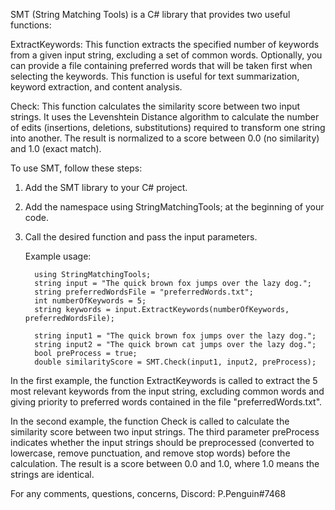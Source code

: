 SMT (String Matching Tools) is a C# library that provides two useful functions:

ExtractKeywords: This function extracts the specified number of keywords from a given input string, excluding a set of common words. Optionally, you can provide a file containing preferred words that will be taken first when selecting the keywords. This function is useful for text summarization, keyword extraction, and content analysis.

Check: This function calculates the similarity score between two input strings. It uses the Levenshtein Distance algorithm to calculate the number of edits (insertions, deletions, substitutions) required to transform one string into another. The result is normalized to a score between 0.0 (no similarity) and 1.0 (exact match).

To use SMT, follow these steps:

1. Add the SMT library to your C# project.
2. Add the namespace using StringMatchingTools; at the beginning of your code.
3. Call the desired function and pass the input parameters.

    Example usage:

         using StringMatchingTools;
         string input = "The quick brown fox jumps over the lazy dog.";
         string preferredWordsFile = "preferredWords.txt";
         int numberOfKeywords = 5;
         string keywords = input.ExtractKeywords(numberOfKeywords, preferredWordsFile);

         string input1 = "The quick brown fox jumps over the lazy dog.";
         string input2 = "The quick brown cat jumps over the lazy dog.";
         bool preProcess = true;
         double similarityScore = SMT.Check(input1, input2, preProcess);

In the first example, the function ExtractKeywords is called to extract the 5 most relevant keywords from the input string, excluding common words and giving priority to preferred words contained in the file "preferredWords.txt".

In the second example, the function Check is called to calculate the similarity score between two input strings. The third parameter preProcess indicates whether the input strings should be preprocessed (converted to lowercase, remove punctuation, and remove stop words) before the calculation. The result is a score between 0.0 and 1.0, where 1.0 means the strings are identical.

For any comments, questions, concerns, Discord: P.Penguin#7468
